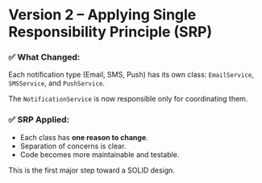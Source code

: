 # Version 2 – Applying Single Responsibility Principle (SRP)

### ✅ What Changed:
Each notification type (Email, SMS, Push) has its own class: `EmailService`, `SMSService`, and `PushService`.

The `NotificationService` is now responsible only for coordinating them.

### ✅ SRP Applied:
- Each class has **one reason to change**.
- Separation of concerns is clear.
- Code becomes more maintainable and testable.

This is the first major step toward a SOLID design.
